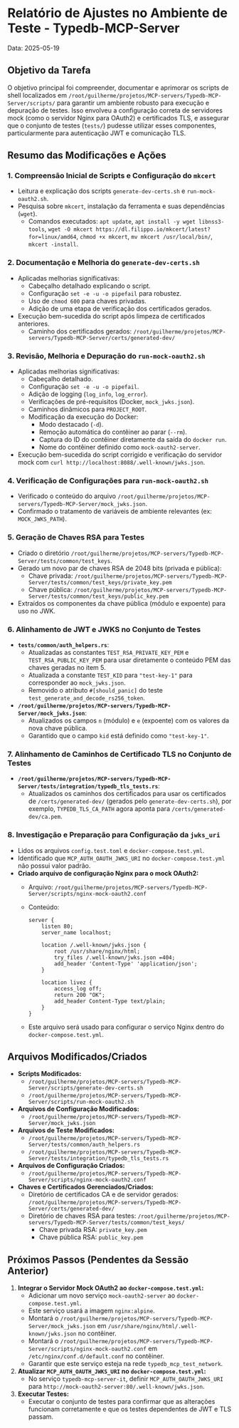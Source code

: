 # Relatório de Ajustes no Ambiente de Teste - Typedb-MCP-Server

Data: 2025-05-19

## Objetivo da Tarefa

O objetivo principal foi compreender, documentar e aprimorar os scripts de shell localizados em `/root/guilherme/projetos/MCP-servers/Typedb-MCP-Server/scripts/` para garantir um ambiente robusto para execução e depuração de testes. Isso envolveu a configuração correta de servidores mock (como o servidor Nginx para OAuth2) e certificados TLS, e assegurar que o conjunto de testes (`tests/`) pudesse utilizar esses componentes, particularmente para autenticação JWT e comunicação TLS.

## Resumo das Modificações e Ações

### 1. Compreensão Inicial de Scripts e Configuração do `mkcert`

* Leitura e explicação dos scripts `generate-dev-certs.sh` e `run-mock-oauth2.sh`.
* Pesquisa sobre `mkcert`, instalação da ferramenta e suas dependências (`wget`).
  * Comandos executados: `apt update`, `apt install -y wget libnss3-tools`, `wget -O mkcert https://dl.filippo.io/mkcert/latest?for=linux/amd64`, `chmod +x mkcert`, `mv mkcert /usr/local/bin/`, `mkcert -install`.

### 2. Documentação e Melhoria do `generate-dev-certs.sh`

* Aplicadas melhorias significativas:
  * Cabeçalho detalhado explicando o script.
  * Configuração `set -e -u -o pipefail` para robustez.
  * Uso de `chmod 600` para chaves privadas.
  * Adição de uma etapa de verificação dos certificados gerados.
* Execução bem-sucedida do script após limpeza de certificados anteriores.
  * Caminho dos certificados gerados: `/root/guilherme/projetos/MCP-servers/Typedb-MCP-Server/certs/generated-dev/`

### 3. Revisão, Melhoria e Depuração do `run-mock-oauth2.sh`

* Aplicadas melhorias significativas:
  * Cabeçalho detalhado.
  * Configuração `set -e -u -o pipefail`.
  * Adição de logging (`log_info`, `log_error`).
  * Verificações de pré-requisitos (Docker, `mock_jwks.json`).
  * Caminhos dinâmicos para `PROJECT_ROOT`.
  * Modificação da execução do Docker:
    * Modo destacado (`-d`).
    * Remoção automática do contêiner ao parar (`--rm`).
    * Captura do ID do contêiner diretamente da saída do `docker run`.
    * Nome do contêiner definido como `mock-oauth2-server`.
* Execução bem-sucedida do script corrigido e verificação do servidor mock com `curl http://localhost:8088/.well-known/jwks.json`.

### 4. Verificação de Configurações para `run-mock-oauth2.sh`

* Verificado o conteúdo do arquivo `/root/guilherme/projetos/MCP-servers/Typedb-MCP-Server/mock_jwks.json`.
* Confirmado o tratamento de variáveis de ambiente relevantes (ex: `MOCK_JWKS_PATH`).

### 5. Geração de Chaves RSA para Testes

* Criado o diretório `/root/guilherme/projetos/MCP-servers/Typedb-MCP-Server/tests/common/test_keys`.
* Gerado um novo par de chaves RSA de 2048 bits (privada e pública):
  * Chave privada: `/root/guilherme/projetos/MCP-servers/Typedb-MCP-Server/tests/common/test_keys/private_key.pem`
  * Chave pública: `/root/guilherme/projetos/MCP-servers/Typedb-MCP-Server/tests/common/test_keys/public_key.pem`
* Extraídos os componentes da chave pública (módulo e expoente) para uso no JWK.

### 6. Alinhamento de JWT e JWKS no Conjunto de Testes

* **`tests/common/auth_helpers.rs`**:
  * Atualizadas as constantes `TEST_RSA_PRIVATE_KEY_PEM` e `TEST_RSA_PUBLIC_KEY_PEM` para usar diretamente o conteúdo PEM das chaves geradas no item 5.
  * Atualizada a constante `TEST_KID` para `"test-key-1"` para corresponder ao `mock_jwks.json`.
  * Removido o atributo `#[should_panic]` do teste `test_generate_and_decode_rs256_token`.
* **`/root/guilherme/projetos/MCP-servers/Typedb-MCP-Server/mock_jwks.json`**:
  * Atualizados os campos `n` (módulo) e `e` (expoente) com os valores da nova chave pública.
  * Garantido que o campo `kid` está definido como `"test-key-1"`.

### 7. Alinhamento de Caminhos de Certificado TLS no Conjunto de Testes

* **`/root/guilherme/projetos/MCP-servers/Typedb-MCP-Server/tests/integration/typedb_tls_tests.rs`**:
  * Atualizados os caminhos dos certificados para usar os certificados de `/certs/generated-dev/` (gerados pelo `generate-dev-certs.sh`), por exemplo, `TYPEDB_TLS_CA_PATH` agora aponta para `/certs/generated-dev/ca.pem`.

### 8. Investigação e Preparação para Configuração da `jwks_uri`

* Lidos os arquivos `config.test.toml` e `docker-compose.test.yml`.
* Identificado que `MCP_AUTH_OAUTH_JWKS_URI` no `docker-compose.test.yml` não possui valor padrão.
* **Criado arquivo de configuração Nginx para o mock OAuth2:**
  * Arquivo: `/root/guilherme/projetos/MCP-servers/Typedb-MCP-Server/scripts/nginx-mock-oauth2.conf`
  * Conteúdo:

      ```nginx
      server {
          listen 80;
          server_name localhost;

          location /.well-known/jwks.json {
              root /usr/share/nginx/html;
              try_files /.well-known/jwks.json =404;
              add_header 'Content-Type' 'application/json';
          }

          location livez {
              access_log off;
              return 200 "OK";
              add_header Content-Type text/plain;
          }
      }
      ```

  * Este arquivo será usado para configurar o serviço Nginx dentro do `docker-compose.test.yml`.

## Arquivos Modificados/Criados

* **Scripts Modificados:**
  * `/root/guilherme/projetos/MCP-servers/Typedb-MCP-Server/scripts/generate-dev-certs.sh`
  * `/root/guilherme/projetos/MCP-servers/Typedb-MCP-Server/scripts/run-mock-oauth2.sh`
* **Arquivos de Configuração Modificados:**
  * `/root/guilherme/projetos/MCP-servers/Typedb-MCP-Server/mock_jwks.json`
* **Arquivos de Teste Modificados:**
  * `/root/guilherme/projetos/MCP-servers/Typedb-MCP-Server/tests/common/auth_helpers.rs`
  * `/root/guilherme/projetos/MCP-servers/Typedb-MCP-Server/tests/integration/typedb_tls_tests.rs`
* **Arquivos de Configuração Criados:**
  * `/root/guilherme/projetos/MCP-servers/Typedb-MCP-Server/scripts/nginx-mock-oauth2.conf`
* **Chaves e Certificados Gerenciados/Criados:**
  * Diretório de certificados CA e de servidor gerados: `/root/guilherme/projetos/MCP-servers/Typedb-MCP-Server/certs/generated-dev/`
  * Diretório de chaves RSA para testes: `/root/guilherme/projetos/MCP-servers/Typedb-MCP-Server/tests/common/test_keys/`
    * Chave privada RSA: `private_key.pem`
    * Chave pública RSA: `public_key.pem`

## Próximos Passos (Pendentes da Sessão Anterior)

1. **Integrar o Servidor Mock OAuth2 ao `docker-compose.test.yml`:**
    * Adicionar um novo serviço `mock-oauth2-server` ao `docker-compose.test.yml`.
    * Este serviço usará a imagem `nginx:alpine`.
    * Montará o `/root/guilherme/projetos/MCP-servers/Typedb-MCP-Server/mock_jwks.json` em `/usr/share/nginx/html/.well-known/jwks.json` no contêiner.
    * Montará o `/root/guilherme/projetos/MCP-servers/Typedb-MCP-Server/scripts/nginx-mock-oauth2.conf` em `/etc/nginx/conf.d/default.conf` no contêiner.
    * Garantir que este serviço esteja na rede `typedb_mcp_test_network`.
2. **Atualizar `MCP_AUTH_OAUTH_JWKS_URI` no `docker-compose.test.yml`:**
    * No serviço `typedb-mcp-server-it`, definir `MCP_AUTH_OAUTH_JWKS_URI` para `http://mock-oauth2-server:80/.well-known/jwks.json`.
3. **Executar Testes:**
    * Executar o conjunto de testes para confirmar que as alterações funcionam corretamente e que os testes dependentes de JWT e TLS passam.
